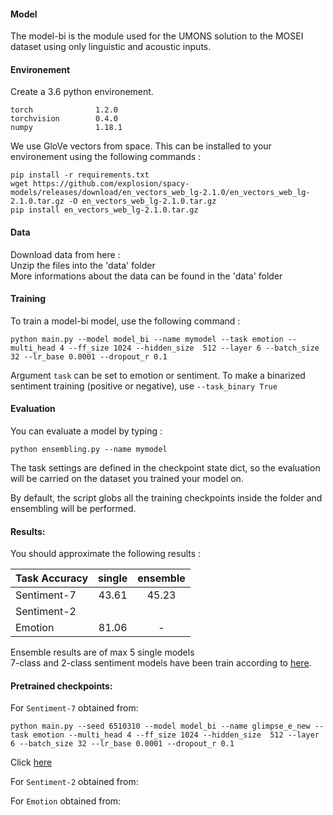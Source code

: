 #### Model

The model-bi is the module used for the UMONS solution to the MOSEI dataset using only linguistic and acoustic inputs.

#### Environement

Create a 3.6 python environement.
```
torch              1.2.0    
torchvision        0.4.0   
numpy              1.18.1    
```

We use GloVe vectors from space. This can be installed to your environement using the following commands :
```
pip install -r requirements.txt
wget https://github.com/explosion/spacy-models/releases/download/en_vectors_web_lg-2.1.0/en_vectors_web_lg-2.1.0.tar.gz -O en_vectors_web_lg-2.1.0.tar.gz
pip install en_vectors_web_lg-2.1.0.tar.gz
```
#### Data

Download data from here : <br/>
Unzip the files into the 'data' folder<br/>
More informations about the data can be found in the 'data' folder<br/>

#### Training

To train a model-bi model, use the following command :

```
python main.py --model model_bi --name mymodel --task emotion --multi_head 4 --ff_size 1024 --hidden_size  512 --layer 6 --batch_size 32 --lr_base 0.0001 --dropout_r 0.1
```

Argument `task` can be set to emotion or sentiment. To make a binarized sentiment training (positive or negative), use `--task_binary True`

#### Evaluation 

You can evaluate a model by typing : 
```
python ensembling.py --name mymodel
```
The task settings are defined in the checkpoint state dict, so the evaluation will be carried on the dataset you trained your model on.

By default, the script globs all the training checkpoints inside the folder and ensembling will be performed.

#### Results:

You should approximate the following results :

| Task Accuracy        | single | ensemble |
| ------------- |:-------------:|:-------------:|
| Sentiment-7    | 43.61 | 45.23 |
| Sentiment-2    |       |    |
| Emotion  | 81.06    |    -  |

Ensemble results are of max 5 single models <br>
7-class and 2-class sentiment models have been train according to [here](https://github.com/A2Zadeh/CMU-MultimodalSDK/tree/master/mmsdk/mmdatasdk/dataset/standard_datasets/CMU_MOSEI).<br>

#### Pretrained checkpoints:

For `Sentiment-7` obtained from:

```
python main.py --seed 6510310 --model model_bi --name glimpse_e_new --task emotion --multi_head 4 --ff_size 1024 --hidden_size  512 --layer 6 --batch_size 32 --lr_base 0.0001 --dropout_r 0.1
```
Click [here]()

For `Sentiment-2` obtained from:


For `Emotion` obtained from:





